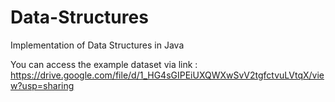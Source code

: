 # Data-Structures
Implementation of Data Structures in Java 

You can access the example dataset via link : https://drive.google.com/file/d/1_HG4sGIPEiUXQWXwSvV2tgfctvuLVtqX/view?usp=sharing
